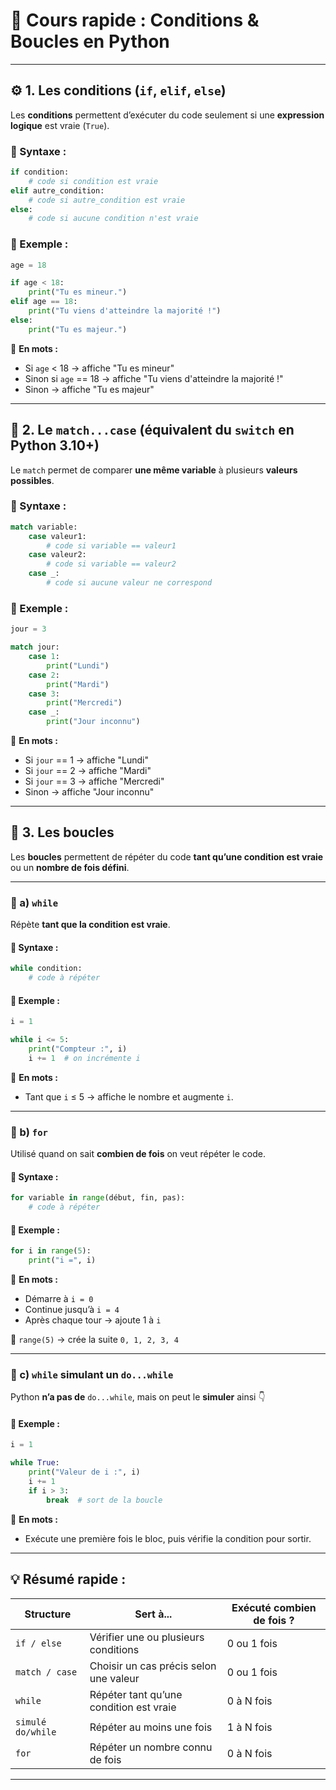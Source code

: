 # 🧠 Cours rapide : Conditions & Boucles en Python

---

## ⚙️ 1. Les conditions (`if`, `elif`, `else`)

Les **conditions** permettent d’exécuter du code seulement si une **expression logique** est vraie (`True`).

### 🧩 Syntaxe :

```python
if condition:
    # code si condition est vraie
elif autre_condition:
    # code si autre_condition est vraie
else:
    # code si aucune condition n'est vraie
```

### 🧠 Exemple :

```python
age = 18

if age < 18:
    print("Tu es mineur.")
elif age == 18:
    print("Tu viens d'atteindre la majorité !")
else:
    print("Tu es majeur.")
```

📖 **En mots :**

* Si `age` < 18 → affiche "Tu es mineur"
* Sinon si `age` == 18 → affiche "Tu viens d'atteindre la majorité !"
* Sinon → affiche "Tu es majeur"

---

## 🔀 2. Le `match...case` (équivalent du `switch` en Python 3.10+)

Le `match` permet de comparer **une même variable** à plusieurs **valeurs possibles**.

### 🧩 Syntaxe :

```python
match variable:
    case valeur1:
        # code si variable == valeur1
    case valeur2:
        # code si variable == valeur2
    case _:
        # code si aucune valeur ne correspond
```

### 🧠 Exemple :

```python
jour = 3

match jour:
    case 1:
        print("Lundi")
    case 2:
        print("Mardi")
    case 3:
        print("Mercredi")
    case _:
        print("Jour inconnu")
```

📖 **En mots :**

* Si `jour` == 1 → affiche "Lundi"
* Si `jour` == 2 → affiche "Mardi"
* Si `jour` == 3 → affiche "Mercredi"
* Sinon → affiche "Jour inconnu"

---

## 🔁 3. Les boucles

Les **boucles** permettent de répéter du code **tant qu’une condition est vraie** ou un **nombre de fois défini**.

---

### 🔸 a) `while`

Répète **tant que la condition est vraie**.

#### 🧩 Syntaxe :

```python
while condition:
    # code à répéter
```

#### 🧠 Exemple :

```python
i = 1

while i <= 5:
    print("Compteur :", i)
    i += 1  # on incrémente i
```

📖 **En mots :**

* Tant que `i` ≤ 5 → affiche le nombre et augmente `i`.

---

### 🔸 b) `for`

Utilisé quand on sait **combien de fois** on veut répéter le code.

#### 🧩 Syntaxe :

```python
for variable in range(début, fin, pas):
    # code à répéter
```

#### 🧠 Exemple :

```python
for i in range(5):
    print("i =", i)
```

📖 **En mots :**

* Démarre à `i = 0`
* Continue jusqu’à `i = 4`
* Après chaque tour → ajoute 1 à `i`

🧠 `range(5)` → crée la suite `0, 1, 2, 3, 4`

---

### 🔸 c) `while` simulant un `do...while`

Python **n’a pas de** `do...while`,
mais on peut le **simuler** ainsi 👇

#### 🧩 Exemple :

```python
i = 1

while True:
    print("Valeur de i :", i)
    i += 1
    if i > 3:
        break  # sort de la boucle
```

📖 **En mots :**

* Exécute une première fois le bloc,
  puis vérifie la condition pour sortir.

---

## 💡 Résumé rapide :

| Structure         | Sert à...                               | Exécuté combien de fois ? |
| ----------------- | --------------------------------------- | ------------------------- |
| `if / else`       | Vérifier une ou plusieurs conditions    | 0 ou 1 fois               |
| `match / case`    | Choisir un cas précis selon une valeur  | 0 ou 1 fois               |
| `while`           | Répéter tant qu’une condition est vraie | 0 à N fois                |
| `simulé do/while` | Répéter au moins une fois               | 1 à N fois                |
| `for`             | Répéter un nombre connu de fois         | 0 à N fois                |

---
